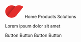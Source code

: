 <script lang="ts" setup>
  import { ref } from 'vue-demi'
  import pNavbar from '../navbar/Navbar.vue'
  import pNavbarBrand from '../navbar/NavbarBrand.vue'
  import pNavbarNav from '../navbar/NavbarNav.vue'
  import pNavbarToggle from '../navbar/NavbarToggle.vue'
  import pNavItem from '../nav/NavItem.vue'
  import pNavItemDropdown from '../nav/NavItemDropdown.vue'
  import pDropdownItem from '../dropdown/DropdownItem.vue'
  import pNavForm from '../nav/NavForm.vue'
  import pNavText from '../nav/NavText.vue'
  import pInput from '../input/Input.vue'
  import pInputGroup from '../input-group/InputGroup.vue'
  import pInputGroupAddon from '../input-group/InputGroupAddon.vue'
  import pDivider from '../divider/Divider.vue'
  import pButton from '../button/Button.vue'
  import pAvatar from '../avatar/Avatar.vue'
  import pCollapse from '../collapse/Collapse.vue'
  import pCaption from '../caption/Caption.vue'

  import { defineMenu } from '../sidebar-menu'
  import pSidebarMenu from '../sidebar-menu/SidebarMenu.vue'
  import IconDashboard from '@privyid/persona-icon/vue/dashboard/20.vue'
  import IconDocument from '@privyid/persona-icon/vue/document-filled/20.vue'
  import IconUsers from '@privyid/persona-icon/vue/user-groups/20.vue'

  import Main from '../main/Main.vue'


  /**
   * sidebar
   */
  const basic  = defineMenu([
    {
      items: [
        {
          name : 'dashboard',
          label: 'Dashboard',
          url  : '/',
          icon : IconDashboard
        },
        {
          name : 'documents',
          label: 'Documents',
          url  : '/documents',
          icon : IconDocument
        },
        {
          name : 'contacts',
          label: 'Contacts',
          url  : '/contacts',
          icon : IconUsers
        },
      ]
    },
  ])
</script>

<p-navbar sticky style="--p-navbar-sticky-top: 60px">
  <p-navbar-brand>
    <img src="../../public/assets/images/icon-privy.svg" />
  </p-navbar-brand>
  <p-navbar-nav>
    <p-nav-item active>Home</p-nav-item>
    <p-nav-item>Products</p-nav-item>
    <p-nav-item>Solutions</p-nav-item>
  </p-navbar-nav>
</p-navbar>

<Main>
  <div class="flex flex-row h-screen">
    <div class="shrink-0 bg-base dark:bg-dark-base">
      <p-sidebar-menu :menus="basic" style="--p-sidebar-bg: rgb(243,243,243)">
      </p-sidebar-menu>
    </div>
    <div class="p-4">
      <p>Lorem ipsum dolor sit amet</p>
      <div class="flex-cols gap-x-3">
        <p-button variant="outline" color="info">Button</p-button>
        <p-button color="info">Button</p-button>
        <p-button variant="ghost" color="info">Button</p-button>
        <p-button variant="link" color="info">Button</p-button>
      </div>
    </div>
  </div>
</Main>
